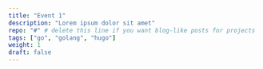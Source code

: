 ```yaml
---
title: "Event 1"
description: "Lorem ipsum dolor sit amet"
repo: "#" # delete this line if you want blog-like posts for projects
tags: ["go", "golang", "hugo"]
weight: 1
draft: false
---
```

